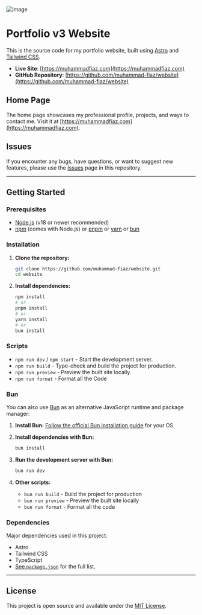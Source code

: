 ![image](https://github.com/user-attachments/assets/b6caecde-bc93-4871-a26e-2a68009d745c)

# Portfolio v3 Website

This is the source code for my portfolio website, built using [Astro](https://astro.build/) and [Tailwind CSS](https://tailwindcss.com/).

- **Live Site**: [https://muhammadfiaz.com](https://muhammadfiaz.com)
- **GitHub Repository**: [https://github.com/muhammad-fiaz/website](https://github.com/muhammad-fiaz/website)

## Home Page

The home page showcases my professional profile, projects, and ways to contact me. Visit it at [https://muhammadfiaz.com](https://muhammadfiaz.com).

## Issues

If you encounter any bugs, have questions, or want to suggest new features, please use the [Issues](https://github.com/muhammad-fiaz/website/issues) page in this repository.

---

## Getting Started

### Prerequisites

- [Node.js](https://nodejs.org/) (v18 or newer recommended)
- [npm](https://www.npmjs.com/) (comes with Node.js) or [pnpm](https://pnpm.io/) or [yarn](https://yarnpkg.com/) or [bun](https://bun.sh/)

### Installation

1. **Clone the repository:**

   ```sh
   git clone https://github.com/muhammad-fiaz/website.git
   cd website
   ```

2. **Install dependencies:**

   ```sh
   npm install
   # or
   pnpm install
   # or
   yarn install
   # or
   bun install
   ```

### Scripts

- `npm run dev` / `npm start` - Start the development server.
- `npm run build` - Type-check and build the project for production.
- `npm run preview` - Preview the built site locally.
- `npm run format` - Format all the Code

### Bun

You can also use [Bun](https://bun.sh/) as an alternative JavaScript runtime and package manager:

1. **Install Bun:**
   [Follow the official Bun installation guide](https://bun.sh/docs/install) for your OS.

2. **Install dependencies with Bun:**

   ```sh
   bun install
   ```

3. **Run the development server with Bun:**

   ```sh
   bun run dev
   ```

4. **Other scripts:**
   - `bun run build` - Build the project for production
   - `bun run preview` - Preview the built site locally
   - `bun run format` - Format all the code

### Dependencies

Major dependencies used in this project:

- Astro
- Tailwind CSS
- TypeScript
- [See `package.json`](./package.json) for the full list.

---

## License

This project is open source and available under the [MIT License](LICENSE).
